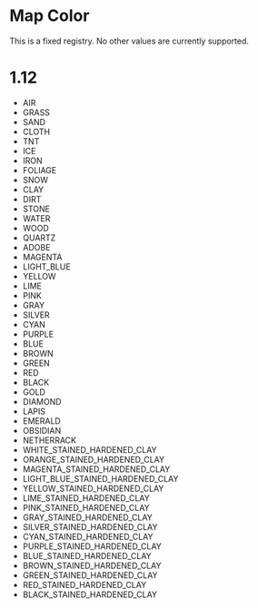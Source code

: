 # Map Color

This is a fixed registry. No other values are currently supported.

# 1.12

* AIR
* GRASS
* SAND
* CLOTH
* TNT
* ICE
* IRON
* FOLIAGE
* SNOW
* CLAY
* DIRT
* STONE
* WATER
* WOOD
* QUARTZ
* ADOBE
* MAGENTA
* LIGHT_BLUE
* YELLOW
* LIME
* PINK
* GRAY
* SILVER
* CYAN
* PURPLE
* BLUE
* BROWN
* GREEN
* RED
* BLACK
* GOLD
* DIAMOND
* LAPIS
* EMERALD
* OBSIDIAN
* NETHERRACK
* WHITE_STAINED_HARDENED_CLAY
* ORANGE_STAINED_HARDENED_CLAY
* MAGENTA_STAINED_HARDENED_CLAY
* LIGHT_BLUE_STAINED_HARDENED_CLAY
* YELLOW_STAINED_HARDENED_CLAY
* LIME_STAINED_HARDENED_CLAY
* PINK_STAINED_HARDENED_CLAY
* GRAY_STAINED_HARDENED_CLAY
* SILVER_STAINED_HARDENED_CLAY
* CYAN_STAINED_HARDENED_CLAY
* PURPLE_STAINED_HARDENED_CLAY
* BLUE_STAINED_HARDENED_CLAY
* BROWN_STAINED_HARDENED_CLAY
* GREEN_STAINED_HARDENED_CLAY
* RED_STAINED_HARDENED_CLAY
* BLACK_STAINED_HARDENED_CLAY
